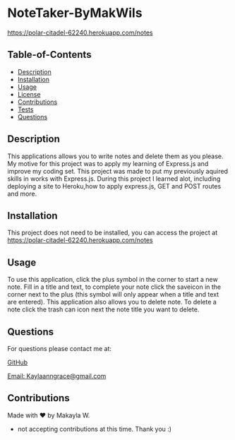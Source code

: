 
# NoteTaker-ByMakWils
https://polar-citadel-62240.herokuapp.com/notes


## Table-of-Contents 

- [Description](#description)
- [Installation](#installation)
- [Usage](#usage)
- [License](#license)
- [Contributions](#contributions)
- [Tests](#tests)
- [Questions](#questions)

## Description

This applications allows you to write notes and delete them as you please. My motive for this project was to apply my learning of Express.js and improve my coding set. This project was made to put my previously aquired skills in works with Express.js. During this project I learned alot, including deploying a site to Heroku,how to apply express.js, GET and POST routes and more. 

## Installation

This project does not need to be installed, you can access the project at https://polar-citadel-62240.herokuapp.com/notes 

## Usage

To use this application, click the plus symbol in the corner to start a new note. Fill in a title and text, to complete your note click the saveicon in the corner next to the plus (this symbol will only appear when a title and text are entered). This application also allows you to delete note. To delete a note click the trash can icon next the note title you want to delete.

## Questions

For questions please contact me at: 

[GitHub](https://github.com/Kaylaanngrace)

[Email: Kaylaanngrace@gmail.com](mailto:Kaylaanngrace@gmail.com)


## Contributions
Made with ❤️ by Makayla W.
- not accepting contributions at this time. Thank you :) 

